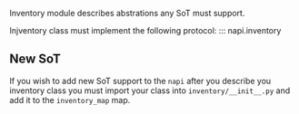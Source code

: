 Inventory module describes abstrations any SoT must support.

Injventory class must implement the following protocol:
::: napi.inventory

## New SoT
If you wish to add new SoT support to the `napi` after you describe you inventory class
you must import your class into `inventory/__init__.py` and add it to the `inventory_map` map.
